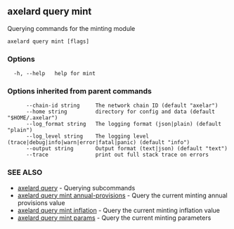 ## axelard query mint

Querying commands for the minting module

```
axelard query mint [flags]
```

### Options

```
  -h, --help   help for mint
```

### Options inherited from parent commands

```
      --chain-id string     The network chain ID (default "axelar")
      --home string         directory for config and data (default "$HOME/.axelar")
      --log_format string   The logging format (json|plain) (default "plain")
      --log_level string    The logging level (trace|debug|info|warn|error|fatal|panic) (default "info")
      --output string       Output format (text|json) (default "text")
      --trace               print out full stack trace on errors
```

### SEE ALSO

- [axelard query](/cli-docs/v0_27_0/axelard_query) - Querying subcommands
- [axelard query mint annual-provisions](/cli-docs/v0_27_0/axelard_query_mint_annual-provisions) - Query the current minting annual provisions value
- [axelard query mint inflation](/cli-docs/v0_27_0/axelard_query_mint_inflation) - Query the current minting inflation value
- [axelard query mint params](/cli-docs/v0_27_0/axelard_query_mint_params) - Query the current minting parameters
